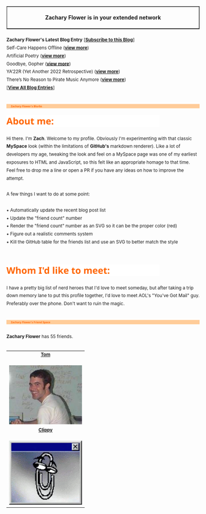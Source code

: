 <!-- I am in your extended network! -->
<table border=1 cellspacing=0 cellpadding=0>
    <tr>
        <td>
            <div align=center>
                <img width="850" height="1" /><br />
                <strong>Zachary Flower is in your extended network</strong><br />
                <img width="850" height="1" />
            </div>
        </td>
    </tr>
</table>

<sub>
    <strong>Zachary Flower's Latest Blog Entry</strong> [<strong><a href="https://flower.codes">Subscribe to this Blog</a></strong>]
</sub>
<br />

<sub>
Self-Care Happens Offline (<strong><a href="http://flower.codes/2023/08/14/self-care-happens-offline.html">view more</a></strong>)
<br />
</sub>
<sub>
Artificial Poetry (<strong><a href="http://flower.codes/2023/01/27/ai-poetry.html">view more</a></strong>)
<br />
</sub>
<sub>
Goodbye, Gopher (<strong><a href="http://flower.codes/2023/01/15/goodbye-gopher.html">view more</a></strong>)
<br />
</sub>
<sub>
YA’22R (Yet Another 2022 Retrospective) (<strong><a href="http://flower.codes/2023/01/14/ya22r.html">view more</a></strong>)
<br />
</sub>
<sub>
There’s No Reason to Pirate Music Anymore (<strong><a href="http://flower.codes/2022/12/11/pirate-music.html">view more</a></strong>)
<br />
</sub>

<sub>
[<strong><a href="https://flower.codes">View All Blog Entries</a></strong>]
<br />
</sub>
<br />

<img src="public/svg/header-blurbs.svg" /><br />

<img src="public/svg/subhead-about.svg" /><br />

<sub>
Hi there. I'm <strong>Zach</strong>. Welcome to my profile. Obviously I'm experimenting with that classic <strong>MySpace</strong> look (within the limitations of <strong>GitHub's</strong> markdown renderer). Like a lot of developers my age, tweaking the look and feel on a MySpace page was one of my earliest exposures to HTML and JavaScript, so this felt like an appropriate homage to that time. Feel free to drop me a line or open a PR if you have any ideas on how to improve the attempt.
<br />

<br />
A few things I want to do at some point:
<br />

<br />
• Automatically update the recent blog post list
<br />
• Update the "friend count" number
<br />
• Render the "friend count" number as an SVG so it can be the proper color (red)
<br />
• Figure out a realistic comments system
<br />
• Kill the GitHub table for the friends list and use an SVG to better match the style
<br />

<br />
</sub>
<br />

<img src="public/svg/subhead-whom.svg" /><br />

<sub>
I have a pretty big list of nerd heroes that I'd love to meet someday, but after taking a trip down memory lane to put this profile together, I'd love to meet AOL's "You've Got Mail" guy. Preferably over the phone. Don't want to ruin the magic.
<br />
</sub>
<br />

<img src="public/svg/header-friends.svg" /><br />

<sub>
<strong>Zachary Flower</strong> has 55 friends.
<br />
</sub>
<br />

<table border=0 cellspacing=0 cellpadding=0>
    <tr>
        <td>
            <sub>
<div align="center"><strong><a href="#">Tom</a></strong></div>
<br />
</sub>
            <img src="public/img/tom.jpg" width="190" />
        </td>
    <tr>
        <td>
            <sub>
<div align="center"><strong><a href="#">Clippy</a></strong></div>
<br />
</sub>
            <img src="public/img/clippy.gif" width="190" />
        </td>
</table>
